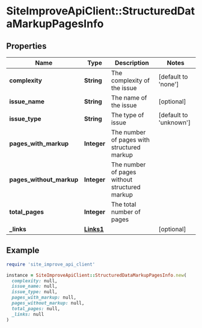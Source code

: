 # SiteImproveApiClient::StructuredDataMarkupPagesInfo

## Properties

| Name | Type | Description | Notes |
| ---- | ---- | ----------- | ----- |
| **complexity** | **String** | The complexity of the issue | [default to &#39;none&#39;] |
| **issue_name** | **String** | The name of the issue | [optional] |
| **issue_type** | **String** | The type of issue | [default to &#39;unknown&#39;] |
| **pages_with_markup** | **Integer** | The number of pages with structured markup |  |
| **pages_without_markup** | **Integer** | The number of pages without structured markup |  |
| **total_pages** | **Integer** | The total number of pages |  |
| **_links** | [**Links1**](Links1.md) |  | [optional] |

## Example

```ruby
require 'site_improve_api_client'

instance = SiteImproveApiClient::StructuredDataMarkupPagesInfo.new(
  complexity: null,
  issue_name: null,
  issue_type: null,
  pages_with_markup: null,
  pages_without_markup: null,
  total_pages: null,
  _links: null
)
```

